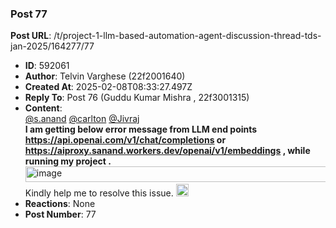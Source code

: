 ### Post 77
**Post URL**: /t/project-1-llm-based-automation-agent-discussion-thread-tds-jan-2025/164277/77
- **ID**: 592061
- **Author**: Telvin Varghese (22f2001640)
- **Created At**: 2025-02-08T08:33:27.497Z
- **Reply To**: Post 76 (Guddu Kumar Mishra , 22f3001315)
- **Content**:  
  <a class="mention" href="/u/s.anand">@s.anand</a> <a class="mention" href="/u/carlton">@carlton</a> <a class="mention" href="/u/jivraj">@Jivraj</a><br>
<strong>I am getting below error message from LLM end points <strong><a href="https://api.openai.com/v1/chat/completions" rel="noopener nofollow ugc">https://api.openai.com/v1/chat/completions</a> or <a href="https://aiproxy.sanand.workers.dev/openai/v1/embeddings" rel="noopener nofollow ugc">https://aiproxy.sanand.workers.dev/openai/v1/embeddings</a></strong> , while running my project .</strong>
<img src="https://europe1.discourse-cdn.com/flex013/uploads/iitm/original/3X/7/7/775bdd56ec848f8c87546375952710aacc722ba1.png" alt="image" data-base62-sha1="h1TDysFxS8sSBnC3Yk9Z4t6w7u1" width="690" height="25" data-dominant-color="303030"><br>
Kindly help me to resolve this issue. <img src="https://emoji.discourse-cdn.com/google/cry.png?v=12" title=":cry:" class="emoji" alt=":cry:" loading="lazy" width="20" height="20">
- **Reactions**: None
- **Post Number**: 77


